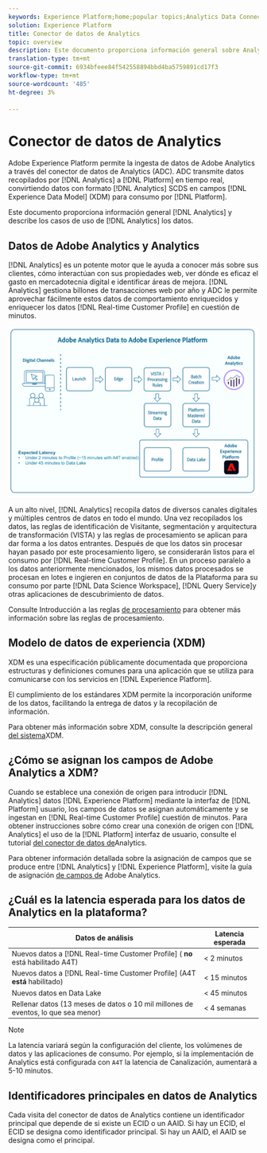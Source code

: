 ```yaml
---
keywords: Experience Platform;home;popular topics;Analytics Data Connector;analytics;Analytics
solution: Experience Platform
title: Conector de datos de Analytics
topic: overview
description: Este documento proporciona información general sobre Analytics y describe los casos de uso de los datos de Analytics.
translation-type: tm+mt
source-git-commit: 6934bfeee84f542558894bbd4ba5759891cd17f3
workflow-type: tm+mt
source-wordcount: '485'
ht-degree: 3%

---
```



# Conector de datos de Analytics

Adobe Experience Platform permite la ingesta de datos de Adobe Analytics a través del conector de datos de Analytics (ADC). ADC transmite datos recopilados por [!DNL Analytics] a [!DNL Platform] en tiempo real, convirtiendo datos con formato [!DNL Analytics] SCDS en campos [!DNL Experience Data Model] (XDM) para consumo por [!DNL Platform].

Este documento proporciona información general [!DNL Analytics] y describe los casos de uso de [!DNL Analytics] los datos.

## Datos de Adobe Analytics y Analytics

[!DNL Analytics] es un potente motor que le ayuda a conocer más sobre sus clientes, cómo interactúan con sus propiedades web, ver dónde es eficaz el gasto en mercadotecnia digital e identificar áreas de mejora. [!DNL Analytics] gestiona billones de transacciones web por año y ADC le permite aprovechar fácilmente estos datos de comportamiento enriquecidos y enriquecer los datos [!DNL Real-time Customer Profile] en cuestión de minutos.

![](./images/analytics-data-experience-platform.png)

A un alto nivel, [!DNL Analytics] recopila datos de diversos canales digitales y múltiples centros de datos en todo el mundo. Una vez recopilados los datos, las reglas de identificación de Visitante, segmentación y arquitectura de transformación (VISTA) y las reglas de procesamiento se aplican para dar forma a los datos entrantes. Después de que los datos sin procesar hayan pasado por este procesamiento ligero, se considerarán listos para el consumo por [!DNL Real-time Customer Profile]. En un proceso paralelo a los datos anteriormente mencionados, los mismos datos procesados se procesan en lotes e ingieren en conjuntos de datos de la Plataforma para su consumo por parte [!DNL Data Science Workspace], [!DNL Query Service]y otras aplicaciones de descubrimiento de datos.

Consulte Introducción a las reglas [de procesamiento](https://docs.adobe.com/content/help/es-ES/analytics/admin/admin-tools/processing-rules/processing-rules.html) para obtener más información sobre las reglas de procesamiento.

## Modelo de datos de experiencia (XDM)

XDM es una especificación públicamente documentada que proporciona estructuras y definiciones comunes para una aplicación que se utiliza para comunicarse con los servicios en [!DNL Experience Platform].

El cumplimiento de los estándares XDM permite la incorporación uniforme de los datos, facilitando la entrega de datos y la recopilación de información.

Para obtener más información sobre XDM, consulte la descripción general [del sistema](../../../xdm/home.md)XDM.

## ¿Cómo se asignan los campos de Adobe Analytics a XDM?

Cuando se establece una conexión de origen para introducir [!DNL Analytics] datos [!DNL Experience Platform] mediante la interfaz de [!DNL Platform] usuario, los campos de datos se asignan automáticamente y se ingestan en [!DNL Real-time Customer Profile] cuestión de minutos. Para obtener instrucciones sobre cómo crear una conexión de origen con [!DNL Analytics] el uso de la [!DNL Platform] interfaz de usuario, consulte el tutorial [del conector de datos de](../../tutorials/ui/create/adobe-applications/analytics.md)Analytics.

Para obtener información detallada sobre la asignación de campos que se produce entre [!DNL Analytics] y [!DNL Experience Platform], visite la guía de asignación [de campos de](./mapping/analytics.md) Adobe Analytics.

## ¿Cuál es la latencia esperada para los datos de Analytics en la plataforma?

| Datos de análisis | Latencia esperada |
| -------------- | ---------------- |
| Nuevos datos a [!DNL Real-time Customer Profile] ( **no** está habilitado A4T) | &lt; 2 minutos |
| Nuevos datos a [!DNL Real-time Customer Profile] (A4T **está** habilitado) | &lt; 15 minutos |
| Nuevos datos en Data Lake | &lt; 45 minutos |
| Rellenar datos (13 meses de datos o 10 mil millones de eventos, lo que sea menor) | &lt; 4 semanas |

>[!NOTE]
>
>La latencia variará según la configuración del cliente, los volúmenes de datos y las aplicaciones de consumo. Por ejemplo, si la implementación de Analytics está configurada con `A4T` la latencia de Canalización, aumentará a 5-10 minutos.

## Identificadores principales en datos de Analytics

Cada visita del conector de datos de Analytics contiene un identificador principal que depende de si existe un ECID o un AAID. Si hay un ECID, el ECID se designa como identificador principal. Si hay un AAID, el AAID se designa como el principal.